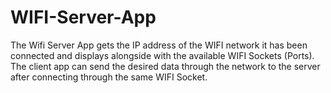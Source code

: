 # WIFI-Server-App
The Wifi Server App gets the IP address of the WIFI network it has been connected and displays alongside with the available WIFI Sockets (Ports). The client app can send the desired data through the network to the server after connecting through the same WIFI Socket.
